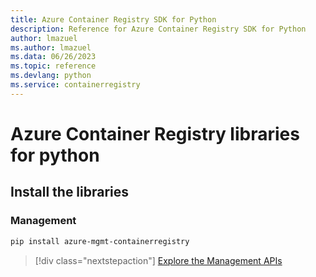 ```yaml
---
title: Azure Container Registry SDK for Python
description: Reference for Azure Container Registry SDK for Python
author: lmazuel
ms.author: lmazuel
ms.data: 06/26/2023
ms.topic: reference
ms.devlang: python
ms.service: containerregistry
---
```

# Azure Container Registry libraries for python

## Install the libraries


### Management

```bash
pip install azure-mgmt-containerregistry
```
> [!div class="nextstepaction"]
> [Explore the Management APIs](/python/api/overview/azure/containerregistry/management)
